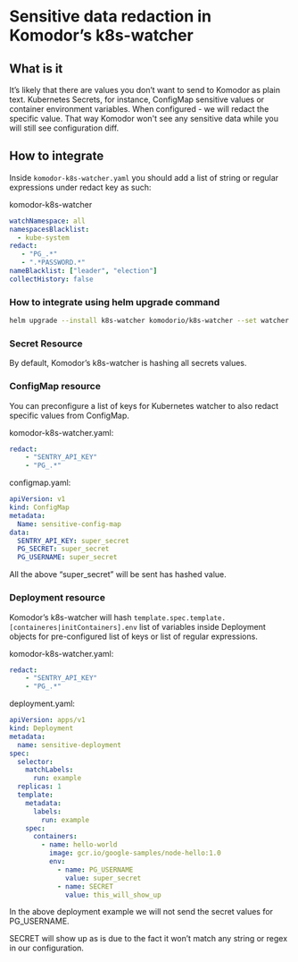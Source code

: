 # Sensitive data redaction in Komodor’s k8s-watcher

## What is it

It’s likely that there are values you don’t want to send to Komodor as plain text. Kubernetes Secrets, for instance, ConfigMap sensitive values or container environment variables.
When configured - we will redact the specific value. That way Komodor won't see any sensitive data while you will still see configuration diff.

## How to integrate

Inside `komodor-k8s-watcher.yaml` you should add a list of string or regular expressions under redact key as such:

komodor-k8s-watcher
``` yaml
watchNamespace: all
namespacesBlacklist:
  - kube-system
redact:
   - "PG_.*"
   - ".*PASSWORD.*"
nameBlacklist: ["leader", "election"]
collectHistory: false
```

### How to integrate using helm upgrade command

``` bash
helm upgrade --install k8s-watcher komodorio/k8s-watcher --set watcher.redact="{.*PASSWORD.*,.*password.*,.*KEY.*,.*key.*,.*SECRET.*,.*secret.*}" --set apiKey=<API-KEY> --set watcher.clusterName=<cluster-name> --set watcher.enableAgentTaskExecution=true --set watcher.allowReadingPodLogs=true 
```

### Secret Resource
By default, Komodor’s k8s-watcher is hashing all secrets values.

### ConfigMap resource
You can preconfigure a list of keys for Kubernetes watcher to also redact specific values from ConfigMap.


komodor-k8s-watcher.yaml:
``` yaml
redact:
    - "SENTRY_API_KEY"
    - "PG_.*"
```

configmap.yaml:
``` yaml
apiVersion: v1
kind: ConfigMap
metadata:
  Name: sensitive-config-map
data:
  SENTRY_API_KEY: super_secret
  PG_SECRET: super_secret
  PG_USERNAME: super_secret
```

All the above “super_secret” will be sent has hashed value.

### Deployment resource
Komodor’s k8s-watcher will hash `template.spec.template.[containeres|initContainers].env` list of variables inside Deployment objects for pre-configured list of keys or list of regular expressions.

komodor-k8s-watcher.yaml:
``` yaml
redact:
    - "SENTRY_API_KEY"
    - "PG_.*"
```

deployment.yaml:
``` yaml
apiVersion: apps/v1
kind: Deployment
metadata:
  name: sensitive-deployment
spec:
  selector:
    matchLabels:
      run: example
  replicas: 1
  template:
    metadata:
      labels:
        run: example
    spec:
      containers:
        - name: hello-world
          image: gcr.io/google-samples/node-hello:1.0
          env:
            - name: PG_USERNAME
              value: super_secret
            - name: SECRET
              value: this_will_show_up
```

In the above deployment example we will not send the secret values for PG_USERNAME.

SECRET will show up as is due to the fact it won’t match any string or regex in our configuration.
